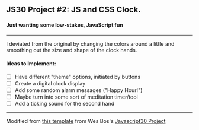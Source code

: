 ## JS30 Project #2: JS and CSS Clock. 
#### Just wanting some low-stakes, JavaScript fun
---

I deviated from the original by changing the colors around a little and smoothing out the size and shape of the clock hands.

#### Ideas to Implement:
- [ ] Have different "theme" options, initiated by buttons
- [ ] Create a digital clock display
- [ ] Add some random alarm messages ("Happy Hour!")
- [ ] Maybe turn into some sort of meditation timer/tool
- [ ] Add a ticking sound for the second hand

---

Modified from [this template](https://github.com/wesbos/JavaScript30/tree/master/02%20-%20JS%20and%20CSS%20Clock) from Wes Bos's [Javascript30 Project](https://javascript30.com/)